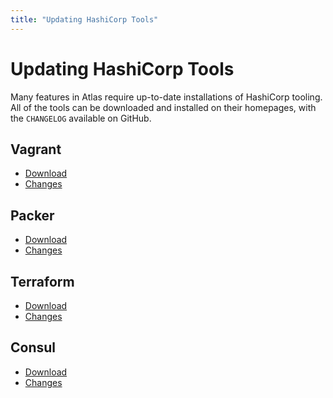 ```yaml
---
title: "Updating HashiCorp Tools"
---
```


# Updating HashiCorp Tools

Many features in Atlas require up-to-date installations of
HashiCorp tooling. All of the tools can be downloaded and installed
on their homepages, with the `CHANGELOG` available on GitHub.

## Vagrant

- [Download](https://www.vagrantup.com/downloads.html)
- [Changes](https://github.com/mitchellh/vagrant/blob/master/CHANGELOG.md)

## Packer

- [Download](https://packer.io/downloads.html)
- [Changes](https://github.com/mitchellh/packer/blob/master/CHANGELOG.md)

## Terraform

- [Download](https://terraform.io/downloads.html)
- [Changes](https://github.com/hashicorp/terraform/blob/master/CHANGELOG.md)

## Consul

- [Download](https://consul.io/downloads.html)
- [Changes](https://github.com/hashicorp/consul/blob/master/CHANGELOG.md)
